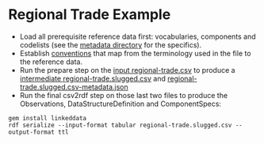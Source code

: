 # Regional Trade Example

- Load all prerequisite reference data first: vocabularies, components and codelists (see the [metadata directory](./metadata) for the specifics).
- Establish [conventions](./conventions.clj) that map from the terminology used in the file to the reference data.
- Run the prepare step on the [input regional-trade.csv](./regional-trade.csv) to produce a [intermediate regional-trade.slugged.csv](./regional-trade.slugged.csv) and [regional-trade.slugged.csv-metadata.json](./regional-trade.slugged.csv-metadata.json)
- Run the final csv2rdf step on those last two files to produce the Observations, DataStructureDefinition and ComponentSpecs:

```
gem install linkeddata
rdf serialize --input-format tabular regional-trade.slugged.csv --output-format ttl
```
